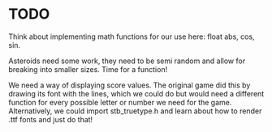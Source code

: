 TODO
=======================================================================================================

Think about implementing math functions for our use here: float abs, cos, sin.

Asteroids need some work, they need to be semi random and allow for breaking into smaller sizes. Time for a function!

We need a way of displaying score values. The original game did this by drawing its font with the lines,
which we could do but would need a different function for every possible letter or number we need for the
game.
   Alternatively, we could import stb_truetype.h and learn about how to render .ttf fonts and just do
   that!
